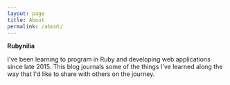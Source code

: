 ```yaml
---
layout: page
title: About
permalink: /about/
---
```


**Rubynilia** 

I've been learning to program in Ruby and developing web applications since late 2015. This blog journals some of the things I've learned along the way that I'd like to share with others on the journey.
